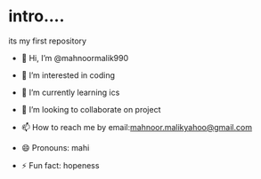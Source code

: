 # intro....
its my first repository
- 👋 Hi, I’m @mahnoormalik990

- 👀 I’m interested in coding

- 🌱 I’m currently learning ics

- 💞️ I’m looking to collaborate on project

- 📫 How to reach me by email:mahnoor.malikyahoo@gmail.com

- 😄 Pronouns: mahi

- ⚡ Fun fact: hopeness
